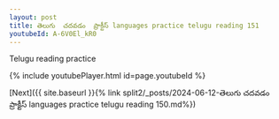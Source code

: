 ```yaml
---
layout: post
title: తెలుగు  చదవడం  ప్రాక్టీస్ languages practice telugu reading 151
youtubeId: A-6V0El_kR0
---
```

 
 
Telugu reading practice
 
 
 
 
 


{% include youtubePlayer.html id=page.youtubeId %}
 
[Next]({{ site.baseurl }}{% link  split2/_posts/2024-06-12-తెలుగు  చదవడం  ప్రాక్టీస్ languages practice telugu reading 150.md%})
 
